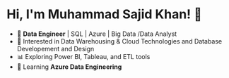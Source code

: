 # Hi, I'm Muhammad Sajid Khan! 👋
- 🔹 **Data Engineer** | SQL | Azure | Big Data /Data Analyst
- 📌 Interested in  Data Warehousing  & Cloud Technologies and Database Developement and Design
- 📊 Exploring Power BI, Tableau, and ETL tools
- 🚀 Learning **Azure Data Engineering**
